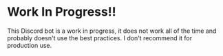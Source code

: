# Work In Progress!!
This Discord bot is a work in progress, it does not work all of the time and probably doesn't use the best practices. I don't recommend it for production use. 
